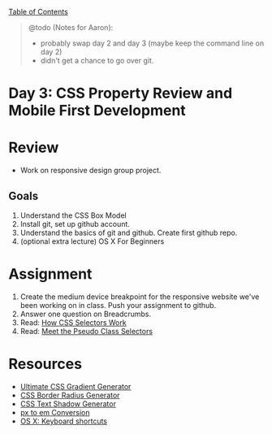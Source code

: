 [Table of Contents](/README.md)

> @todo (Notes for Aaron):
> - probably swap day 2 and day 3 (maybe keep the command line on day 2)
> - didn't get a chance to go over git.

# Day 3: CSS Property Review and Mobile First Development

# Review
- Work on responsive design group project.

## Goals
1. Understand the CSS Box Model
2. Install git, set up github account.
3. Understand the basics of git and github. Create first github repo.
4. (optional extra lecture) OS X For Beginners

# Assignment
1. Create the medium device breakpoint for the responsive website we've been working on in class. Push your assignment to github.
2. Answer one question on Breadcrumbs.
2. Read: [How CSS Selectors Work](http://css-tricks.com/how-css-selectors-work/)
3. Read: [Meet the Pseudo Class Selectors](http://css-tricks.com/pseudo-class-selectors/)

# Resources
* [Ultimate CSS Gradient Generator](http://css-tricks.com/pseudo-class-selectors)
* [CSS Border Radius Generator](http://border-radius.com/)
* [CSS Text Shadow Generator](http://css3gen.com/text-shadow/)
* [px to em Conversion](http://pxtoem.com/)
* [OS X: Keyboard shortcuts](http://support.apple.com/en-us/HT201236)